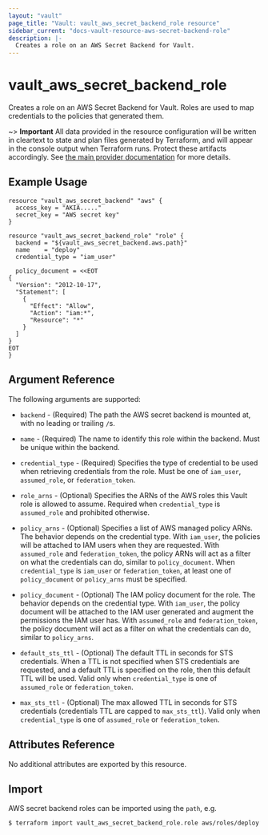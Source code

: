 ```yaml
---
layout: "vault"
page_title: "Vault: vault_aws_secret_backend_role resource"
sidebar_current: "docs-vault-resource-aws-secret-backend-role"
description: |-
  Creates a role on an AWS Secret Backend for Vault.
---
```


# vault\_aws\_secret\_backend\_role

Creates a role on an AWS Secret Backend for Vault. Roles are
used to map credentials to the policies that generated them.

~> **Important** All data provided in the resource configuration will be
written in cleartext to state and plan files generated by Terraform, and
will appear in the console output when Terraform runs. Protect these
artifacts accordingly. See
[the main provider documentation](../index.html)
for more details.

## Example Usage

```hcl
resource "vault_aws_secret_backend" "aws" {
  access_key = "AKIA....."
  secret_key = "AWS secret key"
}

resource "vault_aws_secret_backend_role" "role" {
  backend = "${vault_aws_secret_backend.aws.path}"
  name    = "deploy"
  credential_type = "iam_user"

  policy_document = <<EOT
{
  "Version": "2012-10-17",
  "Statement": [
    {
      "Effect": "Allow",
      "Action": "iam:*",
      "Resource": "*"
    }
  ]
}
EOT
}
```

## Argument Reference

The following arguments are supported:

* `backend` - (Required) The path the AWS secret backend is mounted at,
with no leading or trailing `/`s.

* `name` - (Required) The name to identify this role within the backend.
Must be unique within the backend.

* `credential_type` - (Required) Specifies the type of credential to be used when
retrieving credentials from the role. Must be one of `iam_user`, `assumed_role`, or
`federation_token`.

* `role_arns` - (Optional) Specifies the ARNs of the AWS roles this Vault role
is allowed to assume. Required when `credential_type` is `assumed_role` and
prohibited otherwise.

* `policy_arns` - (Optional) Specifies a list of AWS managed policy ARNs. The
behavior depends on the credential type. With `iam_user`, the policies will be
attached to IAM users when they are requested. With `assumed_role` and
`federation_token`, the policy ARNs will act as a filter on what the credentials
can do, similar to `policy_document`. When `credential_type` is `iam_user` or
`federation_token`, at least one of `policy_document` or `policy_arns` must
be specified.

* `policy_document` - (Optional) The IAM policy document for the role. The
behavior depends on the credential type. With `iam_user`, the policy document
will be attached to the IAM user generated and augment the permissions the IAM
user has. With `assumed_role` and `federation_token`, the policy document will
act as a filter on what the credentials can do, similar to `policy_arns`.

* `default_sts_ttl` - (Optional) The default TTL in seconds for STS credentials.
  When a TTL is not specified when STS credentials are requested,
  and a default TTL is specified on the role,
  then this default TTL will be used. Valid only when `credential_type` is one of
  `assumed_role` or `federation_token`.

* `max_sts_ttl` - (Optional) The max allowed TTL in seconds for STS credentials
  (credentials TTL are capped to `max_sts_ttl`). Valid only when `credential_type` is
  one of `assumed_role` or `federation_token`.

## Attributes Reference

No additional attributes are exported by this resource.

## Import

AWS secret backend roles can be imported using the `path`, e.g.

```
$ terraform import vault_aws_secret_backend_role.role aws/roles/deploy
```
